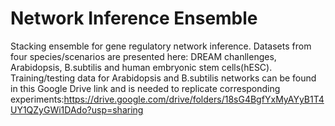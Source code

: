 # Network Inference Ensemble
Stacking ensemble for gene regulatory network inference. Datasets from four species/scenarios are presented here: DREAM chanllenges, Arabidopsis, B.subtilis and human embryonic stem cells(hESC).
Training/testing data for Arabidopsis and B.subtilis networks can be found in this Google Drive link and is needed to replicate corresponding experiments:https://drive.google.com/drive/folders/18sG4BgfYxMyAYyB1T4UY1QZyGWi1DAdo?usp=sharing



